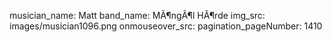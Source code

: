 musician_name: Matt
band_name: MÃ¶ngÃ¶l HÃ¶rde
img_src: images/musician1096.png
onmouseover_src: 
pagination_pageNumber: 1410
